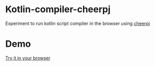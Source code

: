 # Kotlin-compiler-cheerpj

Experiment to run kotlin script compiler in the browser using [cheerpj](https://cheerpj.com/)

# Demo

[Try it in your browser](https://f43nd1r.github.io/kotlin-compiler-cheerpj/)
